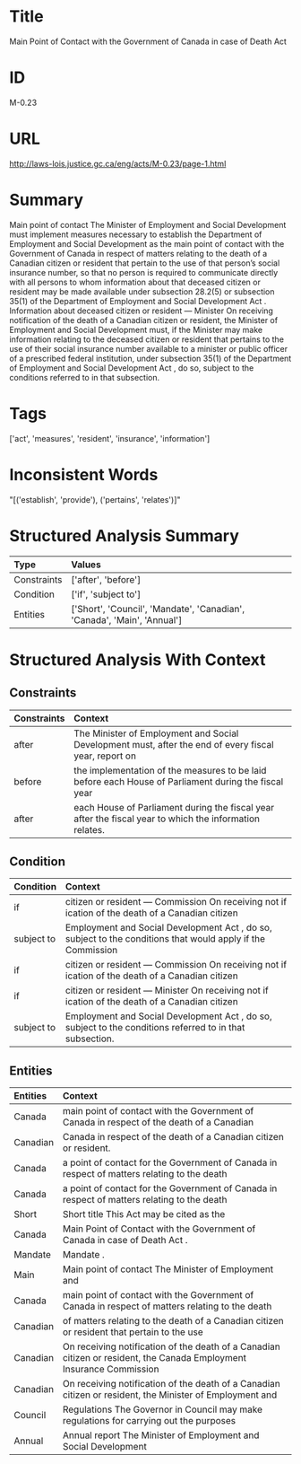 # Title
Main Point of Contact with the Government of Canada in case of Death Act


# ID
M-0.23

# URL
http://laws-lois.justice.gc.ca/eng/acts/M-0.23/page-1.html


# Summary
Main point of contact The Minister of Employment and Social Development must implement measures necessary to establish the Department of Employment and Social Development as the main point of contact with the Government of Canada in respect of matters relating to the death of a Canadian citizen or resident that pertain to the use of that person’s social insurance number, so that no person is required to communicate directly with all persons to whom information about that deceased citizen or resident may be made available under subsection 28.2(5) or subsection 35(1) of the  Department of Employment and Social Development Act .
Information about deceased citizen or resident — Minister On receiving notification of the death of a Canadian citizen or resident, the Minister of Employment and Social Development must, if the Minister may make information relating to the deceased citizen or resident that pertains to the use of their social insurance number available to a minister or public officer of a prescribed federal institution, under subsection 35(1) of the  Department of Employment and Social Development Act , do so, subject to the conditions referred to in that subsection.


# Tags
['act', 'measures', 'resident', 'insurance', 'information']


# Inconsistent Words
"[('establish', 'provide'), ('pertains', 'relates')]"


# Structured Analysis Summary
| Type        | Values                                                                  |
|:------------|:------------------------------------------------------------------------|
| Constraints | ['after', 'before']                                                     |
| Condition   | ['if', 'subject to']                                                    |
| Entities    | ['Short', 'Council', 'Mandate', 'Canadian', 'Canada', 'Main', 'Annual'] |


# Structured Analysis With Context
 


## Constraints
| Constraints   | Context                                                                                                  |
|:--------------|:---------------------------------------------------------------------------------------------------------|
| after         | The Minister of Employment and Social Development must, after the end of every fiscal year, report on    |
| before        | the implementation of the measures to be laid before each House of Parliament during the fiscal year     |
| after         | each House of Parliament during the fiscal year after  the fiscal year to which the information relates. |


## Condition
| Condition   | Context                                                                                                     |
|:------------|:------------------------------------------------------------------------------------------------------------|
| if          | citizen or resident — Commission On receiving not if ication of the death of a Canadian citizen             |
| subject to  | Employment and Social Development Act , do so, subject to the conditions that would apply if the Commission |
| if          | citizen or resident — Commission On receiving not if ication of the death of a Canadian citizen             |
| if          | citizen or resident — Minister On receiving not if ication of the death of a Canadian citizen               |
| subject to  | Employment and Social Development Act , do so, subject to  the conditions referred to in that subsection.   |


## Entities
| Entities   | Context                                                                                                              |
|:-----------|:---------------------------------------------------------------------------------------------------------------------|
| Canada     | main point of contact with the Government of Canada in respect of the death of a Canadian                            |
| Canadian   | Canada in respect of the death of a Canadian  citizen or resident.                                                   |
| Canada     | a point of contact for the Government of Canada in respect of matters relating to the death                          |
| Canada     | a point of contact for the Government of Canada in respect of matters relating to the death                          |
| Short      | Short title This Act may be cited as the                                                                             |
| Canada     | Main Point of Contact with the Government of Canada  in case of Death Act .                                          |
| Mandate    | Mandate .                                                                                                            |
| Main       | Main point of contact The Minister of Employment and                                                                 |
| Canada     | main point of contact with the Government of Canada in respect of matters relating to the death                      |
| Canadian   | of matters relating to the death of a Canadian citizen or resident that pertain to the use                           |
| Canadian   | On receiving notification of the death of a Canadian citizen or resident, the Canada Employment Insurance Commission |
| Canadian   | On receiving notification of the death of a Canadian citizen or resident, the Minister of Employment and             |
| Council    | Regulations The Governor in  Council may make regulations for carrying out the purposes                              |
| Annual     | Annual report The Minister of Employment and Social Development                                                      |


